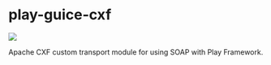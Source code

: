 play-guice-cxf
==============

[![][Build Status img]][Build Status]

Apache CXF custom transport module for using SOAP with Play Framework.

[Build Status]:https://travis-ci.com/margussipria/play-guice-cxf
[Build Status img]:https://travis-ci.com/margussipria/play-guice-cxf.svg?branch=master
